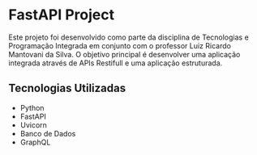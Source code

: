 # FastAPI Project

Este projeto foi desenvolvido como parte da disciplina de Tecnologias e Programação Integrada em conjunto com o professor Luiz Ricardo Mantovani da Silva. O objetivo principal é desenvolver uma aplicação integrada através de APIs Restifull e uma aplicação estruturada.

## Tecnologias Utilizadas
- Python
- FastAPI
- Uvicorn
- Banco de Dados
- GraphQL
